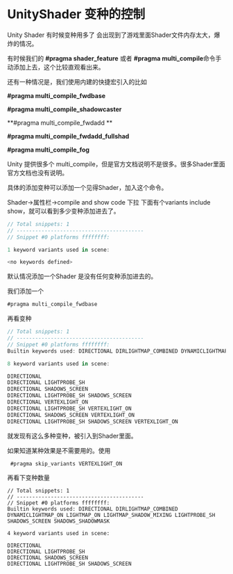 # UnityShader 变种的控制

Unity Shader 有时候变种用多了 会出现到了游戏里面Shader文件内存太大，爆炸的情况。

有时候我们的 **#pragma shader_feature**  或者 **#pragma multi_compile**命令手动添加上去，这个比较直观看出来。

还有一种情况是，我们使用内建的快捷宏引入的比如

**#pragma multi_compile_fwdbase**

**#pragma multi_compile_shadowcaster**

**#pragma multi_compile_fwdadd **

**#pragma  multi_compile_fwdadd_fullshad** 

**#pragma multi_compile_fog** 

Unity 提供很多个 multi_compile，但是官方文档说明不是很多。很多Shader里面 官方文档也没有说明。

具体的添加变种可以添加一个见得Shader，加入这个命令。

Shader->属性栏->compile and show code 下拉 下面有个variants include show，就可以看到多少变种添加进去了。

```C#
// Total snippets: 1
// -----------------------------------------
// Snippet #0 platforms ffffffff:

1 keyword variants used in scene:

<no keywords defined>

```

默认情况添加一个Shader 是没有任何变种添加进去的。

我们添加一个

```c#
#pragma multi_compile_fwdbase
```

再看变种

```c#
// Total snippets: 1
// -----------------------------------------
// Snippet #0 platforms ffffffff:
Builtin keywords used: DIRECTIONAL DIRLIGHTMAP_COMBINED DYNAMICLIGHTMAP_ON LIGHTMAP_ON LIGHTMAP_SHADOW_MIXING LIGHTPROBE_SH SHADOWS_SCREEN SHADOWS_SHADOWMASK VERTEXLIGHT_ON

8 keyword variants used in scene:

DIRECTIONAL
DIRECTIONAL LIGHTPROBE_SH
DIRECTIONAL SHADOWS_SCREEN
DIRECTIONAL LIGHTPROBE_SH SHADOWS_SCREEN
DIRECTIONAL VERTEXLIGHT_ON
DIRECTIONAL LIGHTPROBE_SH VERTEXLIGHT_ON
DIRECTIONAL SHADOWS_SCREEN VERTEXLIGHT_ON
DIRECTIONAL LIGHTPROBE_SH SHADOWS_SCREEN VERTEXLIGHT_ON
```

就发现有这么多种变种，被引入到Shader里面。



如果知道某种效果是不需要用的。使用

```C#
 #pragma skip_variants VERTEXLIGHT_ON
```



再看下变种数量

```
// Total snippets: 1
// -----------------------------------------
// Snippet #0 platforms ffffffff:
Builtin keywords used: DIRECTIONAL DIRLIGHTMAP_COMBINED DYNAMICLIGHTMAP_ON LIGHTMAP_ON LIGHTMAP_SHADOW_MIXING LIGHTPROBE_SH SHADOWS_SCREEN SHADOWS_SHADOWMASK

4 keyword variants used in scene:

DIRECTIONAL
DIRECTIONAL LIGHTPROBE_SH
DIRECTIONAL SHADOWS_SCREEN
DIRECTIONAL LIGHTPROBE_SH SHADOWS_SCREEN
```

